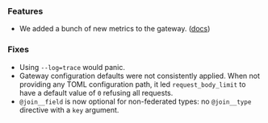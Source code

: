 ### Features

- We added a bunch of new metrics to the gateway. ([docs](https://website-git-gb-7293-new-metrics-docs.grafbase-vercel.dev/docs/self-hosted-gateway/telemetry#metrics))

### Fixes

- Using `--log=trace` would panic.
- Gateway configuration defaults were not consistently applied. When not providing any TOML configuration path, it led `request_body_limit` to have a default value of `0` refusing all requests.
- `@join__field` is now optional for non-federated types: no `@join__type` directive with a `key` argument.
